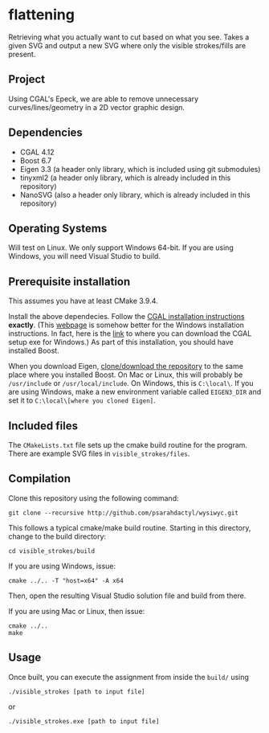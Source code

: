 # flattening
Retrieving what you actually want to cut based on what you see. Takes a given SVG and output a new SVG where only the visible strokes/fills are present.

## Project
Using CGAL's Epeck, we are able to remove unnecessary curves/lines/geometry in a 2D vector graphic design.

## Dependencies
* CGAL 4.12
* Boost 6.7
* Eigen 3.3 (a header only library, which is included using git submodules)
* tinyxml2 (a header only library, which is already included in this repository)
* NanoSVG (also a header only library, which is already included in this repository)

## Operating Systems
Will test on Linux.
We only support Windows 64-bit. If you are using Windows, you will need Visual Studio to build.

## Prerequisite installation
This assumes you have at least CMake 3.9.4.

Install the above dependecies. Follow the [CGAL installation instructions](https://doc.cgal.org/latest/Manual/installation.html) **exactly**. (This [webpage](https://www.cgal.org/download/windows.html) is somehow better for the Windows installation instructions. In fact, here is the [link](https://github.com/CGAL/cgal/releases) to where you can download the CGAL setup exe for Windows.) As part of this installation, you should have installed Boost. 

When you download Eigen, [clone/download the repository](https://github.com/eigenteam/eigen-git-mirror) to the same place where you installed Boost. On Mac or Linux, this will probably be `/usr/include` or `/usr/local/include`. On Windows, this is `C:\local\`. If you are using Windows, make a new environment variable called `EIGEN3_DIR` and set it to `C:\local\[where you cloned Eigen]`.

## Included files
The `CMakeLists.txt` file sets up the cmake build routine for the program.
There are example SVG files in `visible_strokes/files`. 

## Compilation
Clone this repository using the following command:

    git clone --recursive http://github.com/psarahdactyl/wysiwyc.git

This follows a typical cmake/make build
routine. Starting in this directory, change to the build directory:

    cd visible_strokes/build
    
If you are using Windows, issue:

    cmake ../.. -T "host=x64" -A x64
    
Then, open the resulting Visual Studio solution file and build from there.

If you are using Mac or Linux, then issue:

    cmake ../..
    make

## Usage

Once built, you can execute the assignment from inside the `build/` using 

    ./visible_strokes [path to input file]
    
or

    ./visible_strokes.exe [path to input file]
    

